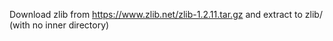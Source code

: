 Download zlib from https://www.zlib.net/zlib-1.2.11.tar.gz and extract
to zlib/ (with no inner directory)
